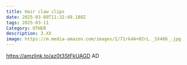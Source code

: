 ```yaml
---
title: Hair claw clips
date: 2025-03-09T11:32:49.188Z
tags: 2025-03-11
Category: OTHER
description: 3.XX
image: https://m.media-amazon.com/images/I/71rk4A+02rL._SX466_.jpg
---
```

https://amzlink.to/az0t3StFkUAGD   AD